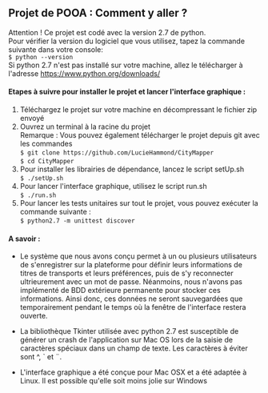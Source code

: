 ## Projet de POOA : Comment y aller ? #

Attention ! Ce projet est codé avec la version 2.7 de python.  
Pour vérifier la version du logiciel que vous utilisez, tapez la commande suivante dans votre console:  
`$ python --version`  
Si python 2.7 n'est pas installé sur votre machine, allez le télécharger à l'adresse https://www.python.org/downloads/

#### Etapes à suivre pour installer le projet et lancer l'interface graphique :
1) Téléchargez le projet sur votre machine en décompressant le fichier zip envoyé  
2) Ouvrez un terminal à la racine du projet  
Remarque : Vous pouvez également télécharger le projet depuis git avec les commandes  
`$ git clone https://github.com/LucieHammond/CityMapper`  
`$ cd CityMapper`  
3) Pour installer les librairies de dépendance, lancez le script setUp.sh  
`$ ./setUp.sh`
4) Pour lancer l'interface graphique, utilisez le script run.sh  
`$ ./run.sh`
5) Pour lancer les tests unitaires sur tout le projet, vous pouvez exécuter la commande suivante :   
`$ python2.7 -m unittest discover`

#### A savoir :
- Le système que nous avons conçu permet à un ou plusieurs utilisateurs de s'enregistrer sur la plateforme pour définir
leurs informations de titres de transports et leurs préférences, puis de s'y reconnecter ultrieurement avec un mot de passe.
Néanmoins, nous n'avons pas implémenté de BDD extérieure permanente pour stocker ces informations.
Ainsi donc, ces données ne seront sauvegardées que temporairement pendant le temps où la fenêtre de l'interface restera ouverte.

- La bibliothèque Tkinter utilisée avec python 2.7 est susceptible de générer un crash de l'application sur Mac OS
lors de la saisie de caractères spéciaux dans un champ de texte. Les caractères à éviter sont ^, \` et ¨.

- L'interface graphique a été conçue pour Mac OSX et a été adaptée à Linux. Il est possible qu'elle soit moins jolie sur Windows
